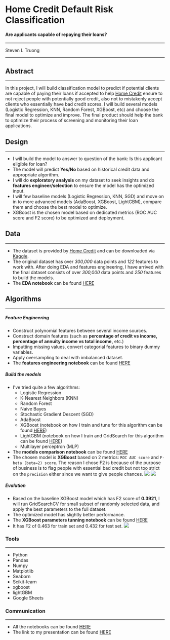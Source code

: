 # Home Credit Default Risk Classification
#### Are applicants capable of repaying their loans?

---

Steven L Truong

---

## Abstract
---
In this project, I will build classification model to predict if potential clients are capable of paying their loans if accepted to help [Home Credit](http://www.homecredit.net/) ensure to not reject people with potentially good credit, also not to mistakenly accept clients who essentially have bad credit scores. I will build several models (Logistic Regression, KNN, Random Forest, XGBoost, etc) and choose the final model to optimize and improve. The final product should help the bank to optimize their process of screening and monitoring their loan applications.

## Design
---
- I will build the model to answer to question of the bank: Is this applicant eligible for loan?
- The model will predict **Yes/No** based on historical credit data and appropriate algorithm.
- I will do **exploratory analysis** on my dataset to seek insights and do **features engineer/selection** to ensure the model has the optimized input.
- I will few baseline models (Logistic Regression, KNN, SGD) and move on in to more advanced models (AdaBoost, XGBoost, LightGBM), compare them and choose the best model to optimize.
- XGBoost is the chosen model based on dedicated metrics (ROC AUC score and F2 score) to be optimized and deployment.

## Data
---
- The dataset is provided by [Home Credit](http://www.homecredit.net/) and can be downloaded via [Kaggle](https://www.kaggle.com/c/home-credit-default-risk/data). 
- The original dataset has over *300,000* data points and *122* features to work with. After doing EDA and features engineering, I have arrived with the final dataset consists of over *300,000* data points and *250* features to build the models.
- The **EDA notebook** can be found [HERE](https://github.com/luongtruong77/loan_risk_classification/blob/main/notebooks/EDA_features_engineering.ipynb)

## Algorithms
---
##### Feature Engineering
- Construct polynomial features between several income sources.
- Construct domain features (such as **percentage of credit vs income, percentage of annuity income vs total income,** etc.)
- Imputting missing values, convert categorial features to binary dummy variables.
- Apply oversampling to deal with imbalanced dataset.
- The **features engineering notebook** can be found [HERE](http://localhost:8888/notebooks/Metis_Bootcamp/Home_Credit_loan_risk/notebooks/EDA_features_engineering.ipynb)

##### Build the models
- I've tried quite a few algorithms:
    - Logistic Regression
    - K-Nearest Neighbors (KNN)
    - Random Forest
    - Naive Bayes
    - Stochastic Gradient Descent (SGD)
    - AdaBoost
    - XGBoost (notebook on how I train and tune for this algorithm can be found [HERE](https://github.com/luongtruong77/loan_risk_classification/blob/main/notebooks/XGBoost_train_tune.ipynb))
    - LightGBM (notebook on how I train and GridSearch for this algorithm can be found [HERE](https://github.com/luongtruong77/loan_risk_classification/blob/main/notebooks/lightgbm_params_search.ipynb))
    - Multilayer perceptron (MLP)
- The **models comparison notebook** can be found [HERE](https://github.com/luongtruong77/loan_risk_classification/blob/main/notebooks/Models_comparison.ipynb)
- The chosen model is **XGBoost** based on 2 metrics: `ROC AUC score` and `F-beta (beta=2) score`. The reason I chose F2 is because of the purpose of business is to flag people with essential bad credit but not too strict on the `precision` either since we want to give people chances.
![](https://github.com/luongtruong77/loan_risk_classification/blob/main/figures/roc_curve_comparison_plot.png?raw=true)
![](https://github.com/luongtruong77/loan_risk_classification/blob/main/figures/f2_comparison.png?raw=true)

##### Evalution
- Based on the baseline XGBoost model which has F2 score of **0.3921**, I will run GridSearchCV for small subset of randomly selected data, and apply the best parameters to the full dataset.
- The optimized model has slightly better performance.
- The **XGBoost parameters tunning notebook** can be found [HERE](https://github.com/luongtruong77/loan_risk_classification/blob/main/notebooks/XGBoost_train_tune.ipynb)
- It has F2 of 0.463 for train set and 0.432 for test set.
![](https://github.com/luongtruong77/loan_risk_classification/blob/main/figures/optimized_metrics.png?raw=true)

### Tools
---
- Python
- Pandas
- Numpy
- Matplotlib
- Seaborn
- Scikit-learn
- xgboost
- lightGBM
- Google Sheets

### Communication
---
- All the notebooks can be found [HERE](https://github.com/luongtruong77/loan_risk_classification/tree/main/notebooks)
- The link to my presentation can be found [HERE](https://github.com/luongtruong77/loan_risk_classification/blob/main/Presentation.pdf)


